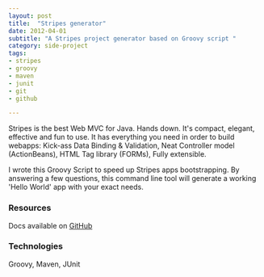 ```yaml
---
layout: post
title:  "Stripes generator"
date: 2012-04-01
subtitle: "A Stripes project generator based on Groovy script "
category: side-project
tags: 
- stripes
- groovy
- maven
- junit
- git
- github

---
```


Stripes is the best Web MVC for Java. Hands down.
It's compact, elegant, effective and fun to use. It has everything you need in order to build webapps:
Kick-ass Data Binding & Validation, 
Neat Controller model (ActionBeans),
HTML Tag library (FORMs),
Fully extensible.

I wrote this Groovy Script to speed up Stripes apps bootstrapping. By answering a few questions, this command line
tool will generate a working 'Hello World' app with your exact needs.

### Resources

Docs available on [GitHub](https://github.com/boissonnat/stripes-generator) 

### Technologies

Groovy, Maven, JUnit